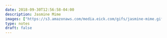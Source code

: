 ```yaml
---
date: 2018-09-30T12:56:58-04:00
description: Jasmine Mime
images: ["https://s3.amazonaws.com/media.eick.com/gifs/jasmine-mime.gif"]
type: notes
draft: false
---
```


